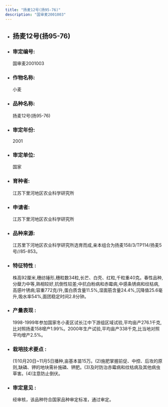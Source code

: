 ```yaml
---
title: "扬麦12号(扬95-76)"
description: "国审麦2001003"
---
```

* ## 扬麦12号(扬95-76)
* ###  审定编号:  
   国审麦2001003

*  ### 作物名称:  
   小麦

*   ###  品种名称: 
    扬麦12号(扬95-76)

*   ### 审定年份: 
    2001

*   ### 审定单位:  
    国家

*   ### 育种者:  
    江苏下里河地区农业科学研究所

*   ### 申请者:  
    江苏下里河地区农业科学研究所

*   ### 品种来源:  
    江苏里下河地区农业科学研究所选育而成,亲本组合为扬麦158/3/TP114/扬麦5号//85-853。

*   ### 特征特性 : 
    株高92厘米,穗纺锤形,穗粒数34粒,长芒、白壳、红粒,千粒重40克。春性品种,分蘖力中等,熟相较好,抗倒性较差;中抗白粉病和赤霉病,中感条锈病和纹枯病,高感叶锈病;容重772克/升,蛋白质含量11.5%,湿面筋含量24.4%,沉降值25.6毫升,吸水率54%,面团稳定时间2.8分钟。

*   ### 产量表现 : 
    1998-1999年参加国家冬小麦区试长江中下游组区域试验,平均亩产276.1千克,比对照扬麦158增产1.99%。2000年生产试验,平均亩产338千克,比当地对照平均增产2.5%。

*   ### 栽培技术要点 : 
    (1)10月20日~11月5日播种,亩基本苗15万。(2)施肥掌握前促、中控、后攻的原则,缺磷、钾的地块需补施磷、钾肥。(3)及时防治赤霉病和纹枯病及其他病虫草害。(4)注意防止倒伏。

*   ### 审定意见 : 
    经审核，该品种符合国家品种审定标准，通过审定。

